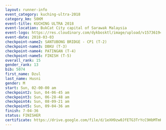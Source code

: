 ```yaml
--- 
layout: runner-info 
event_category: kuching-ultra-2018 
category_km: 50KM 
event-title: KUCHING ULTRA 2018 
event-location: BukCat City capital of Sarawak Malaysia 
event-logo: https://res.cloudinary.com/dykbosktl/image/upload/v1573619473/Logo/kuching-ultra-2018-logo_tlpvm5.png 
event-date: 2018-03-03 
checkpoint-name2: SANTUBONG BRIDGE - CP1 (T-2) 
checkpoint-name3: DBKU (T-3) 
checkpoint-name4: PATINGAN (T-4) 
checkpoint-name5: FINISH (T-5) 
overall_rank: 15
gender_rank: 13
bib: 5074
first_name: Dzul
last_name: Husni
gender: M
start: Sun, 02-00-00 am
checkpoint2: Sun, 04-06-45 am
checkpoint3: Sun, 06-28-48 am
checkpoint4: Sun, 08-09-21 am
checkpoint5: Sun, 09-04-36 am
finish: 7-04-36
status: FINISHER
certificate: https://drive.google.com/file/d/1eXH9zw0JfETG3TrYcC9HbMTmK67zjuTR/view?usp=sharing","CERTIFICATE")
--- 
```

